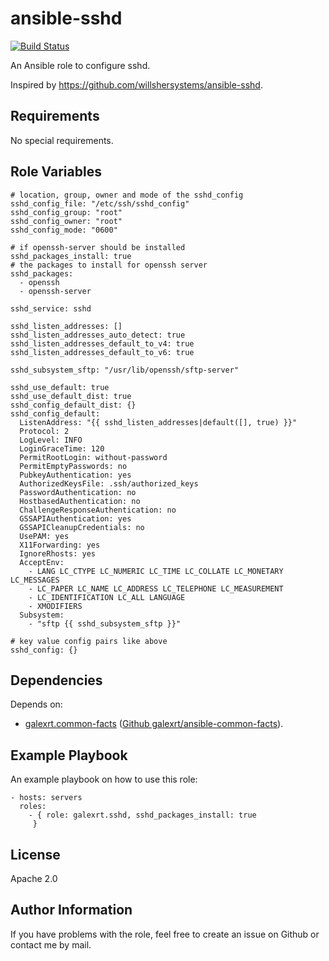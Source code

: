 ansible-sshd
============

[![Build Status](https://travis-ci.org/galexrt/ansible-sshd.svg?branch=master)](https://travis-ci.org/galexrt/ansible-sshd)

An Ansible role to configure sshd.

Inspired by https://github.com/willshersystems/ansible-sshd.

Requirements
------------

No special requirements.

Role Variables
--------------

```
# location, group, owner and mode of the sshd_config
sshd_config_file: "/etc/ssh/sshd_config"
sshd_config_group: "root"
sshd_config_owner: "root"
sshd_config_mode: "0600"

# if openssh-server should be installed
sshd_packages_install: true
# the packages to install for openssh server
sshd_packages:
  - openssh
  - openssh-server

sshd_service: sshd

sshd_listen_addresses: []
sshd_listen_addresses_auto_detect: true
sshd_listen_addresses_default_to_v4: true
sshd_listen_addresses_default_to_v6: true

sshd_subsystem_sftp: "/usr/lib/openssh/sftp-server"

sshd_use_default: true
sshd_use_default_dist: true
sshd_config_default_dist: {}
sshd_config_default:
  ListenAddress: "{{ sshd_listen_addresses|default([], true) }}"
  Protocol: 2
  LogLevel: INFO
  LoginGraceTime: 120
  PermitRootLogin: without-password
  PermitEmptyPasswords: no
  PubkeyAuthentication: yes
  AuthorizedKeysFile: .ssh/authorized_keys
  PasswordAuthentication: no
  HostbasedAuthentication: no
  ChallengeResponseAuthentication: no
  GSSAPIAuthentication: yes
  GSSAPICleanupCredentials: no
  UsePAM: yes
  X11Forwarding: yes
  IgnoreRhosts: yes
  AcceptEnv:
    - LANG LC_CTYPE LC_NUMERIC LC_TIME LC_COLLATE LC_MONETARY LC_MESSAGES
    - LC_PAPER LC_NAME LC_ADDRESS LC_TELEPHONE LC_MEASUREMENT
    - LC_IDENTIFICATION LC_ALL LANGUAGE
    - XMODIFIERS
  Subsystem:
    - "sftp {{ sshd_subsystem_sftp }}"

# key value config pairs like above
sshd_config: {}
```

Dependencies
------------

Depends on:
* [galexrt.common-facts](https://galaxy.ansible.com/galexrt/common-facts/) ([Github galexrt/ansible-common-facts](https://github.com/galexrt/ansible-common-facts)).

Example Playbook
----------------

An example playbook on how to use this role:
```
- hosts: servers
  roles:
    - { role: galexrt.sshd, sshd_packages_install: true
     }
```

License
-------

Apache 2.0

Author Information
------------------

If you have problems with the role, feel free to create an issue on Github or contact me by mail.
